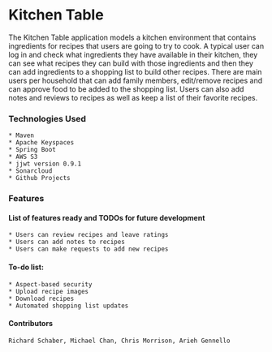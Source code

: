 # Kitchen Table #

The Kitchen Table application models a kitchen environment that contains ingredients for recipes that users are going to try to cook. A typical user can log in and check what ingredients they have available in their kitchen, they can see what recipes they can build with those ingredients and then they can add ingredients to a shopping list to build other recipes. There are main users per household that can add family members, edit/remove recipes and can approve food to be added to the shopping list. Users can also add notes and reviews to recipes as well as keep a list of their favorite recipes.

### Technologies Used ###

    * Maven
    * Apache Keyspaces
    * Spring Boot
    * AWS S3
    * jjwt version 0.9.1
    * Sonarcloud
    * Github Projects

### Features ###

#### List of features ready and TODOs for future development ####

    * Users can review recipes and leave ratings
    * Users can add notes to recipes
    * Users can make requests to add new recipes

#### To-do list: ####

    * Aspect-based security
    * Upload recipe images
    * Download recipes
    * Automated shopping list updates

#### Contributors ####

    Richard Schaber, Michael Chan, Chris Morrison, Arieh Gennello
